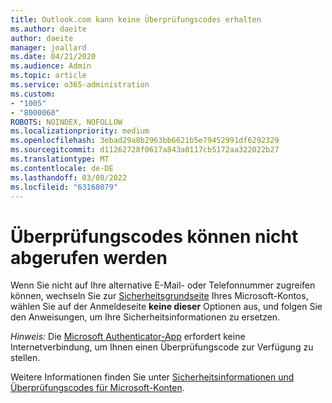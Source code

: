 ```yaml
---
title: Outlook.com kann keine Überprüfungscodes erhalten
ms.author: daeite
author: daeite
manager: joallard
ms.date: 04/21/2020
ms.audience: Admin
ms.topic: article
ms.service: o365-administration
ms.custom:
- "1005"
- "8000060"
ROBOTS: NOINDEX, NOFOLLOW
ms.localizationpriority: medium
ms.openlocfilehash: 3ebad29a8b2963bb6621b5e79452991df6292329
ms.sourcegitcommit: d11262728f0617a843a0117cb5172aa322022b27
ms.translationtype: MT
ms.contentlocale: de-DE
ms.lasthandoff: 03/08/2022
ms.locfileid: "63168079"
---
```

# <a name="cant-get-verification-codes"></a>Überprüfungscodes können nicht abgerufen werden

Wenn Sie nicht auf Ihre alternative E-Mail- oder Telefonnummer zugreifen können, wechseln Sie zur [Sicherheitsgrundseite](https://account.microsoft.com/security) Ihres Microsoft-Kontos, wählen Sie auf der Anmeldeseite **keine dieser** Optionen aus, und folgen Sie den Anweisungen, um Ihre Sicherheitsinformationen zu ersetzen.

*Hinweis:* Die [Microsoft Authenticator-App](https://go.microsoft.com/fwlink/?linkid=2016117) erfordert keine Internetverbindung, um Ihnen einen Überprüfungscode zur Verfügung zu stellen.

Weitere Informationen finden Sie unter [Sicherheitsinformationen und Überprüfungscodes für Microsoft-Konten](https://support.microsoft.com/help/12428/).